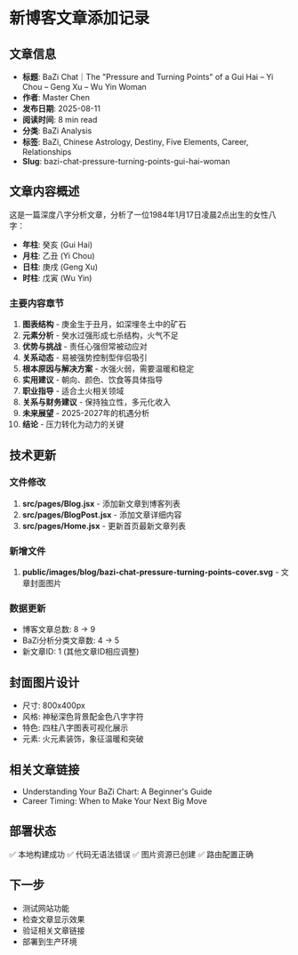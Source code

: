 # 新博客文章添加记录

## 文章信息
- **标题**: BaZi Chat｜The "Pressure and Turning Points" of a Gui Hai – Yi Chou – Geng Xu – Wu Yin Woman
- **作者**: Master Chen
- **发布日期**: 2025-08-11
- **阅读时间**: 8 min read
- **分类**: BaZi Analysis
- **标签**: BaZi, Chinese Astrology, Destiny, Five Elements, Career, Relationships
- **Slug**: bazi-chat-pressure-turning-points-gui-hai-woman

## 文章内容概述
这是一篇深度八字分析文章，分析了一位1984年1月17日凌晨2点出生的女性八字：
- **年柱**: 癸亥 (Gui Hai)
- **月柱**: 乙丑 (Yi Chou) 
- **日柱**: 庚戌 (Geng Xu)
- **时柱**: 戊寅 (Wu Yin)

### 主要内容章节
1. **图表结构** - 庚金生于丑月，如深埋冬土中的矿石
2. **元素分析** - 癸水过强形成七杀结构，火气不足
3. **优势与挑战** - 责任心强但常被动应对
4. **关系动态** - 易被强势控制型伴侣吸引
5. **根本原因与解决方案** - 水强火弱，需要温暖和稳定
6. **实用建议** - 朝向、颜色、饮食等具体指导
7. **职业指导** - 适合土火相关领域
8. **关系与财务建议** - 保持独立性，多元化收入
9. **未来展望** - 2025-2027年的机遇分析
10. **结论** - 压力转化为动力的关键

## 技术更新
### 文件修改
1. **src/pages/Blog.jsx** - 添加新文章到博客列表
2. **src/pages/BlogPost.jsx** - 添加文章详细内容
3. **src/pages/Home.jsx** - 更新首页最新文章列表

### 新增文件
1. **public/images/blog/bazi-chat-pressure-turning-points-cover.svg** - 文章封面图片

### 数据更新
- 博客文章总数: 8 → 9
- BaZi分析分类文章数: 4 → 5
- 新文章ID: 1 (其他文章ID相应调整)

## 封面图片设计
- 尺寸: 800x400px
- 风格: 神秘深色背景配金色八字字符
- 特色: 四柱八字图表可视化展示
- 元素: 火元素装饰，象征温暖和突破

## 相关文章链接
- Understanding Your BaZi Chart: A Beginner's Guide
- Career Timing: When to Make Your Next Big Move

## 部署状态
✅ 本地构建成功
✅ 代码无语法错误
✅ 图片资源已创建
✅ 路由配置正确

## 下一步
- 测试网站功能
- 检查文章显示效果
- 验证相关文章链接
- 部署到生产环境
